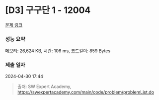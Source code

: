 # [D3] 구구단 1 - 12004 

[문제 링크](https://swexpertacademy.com/main/code/problem/problemDetail.do?contestProbId=AXkcWgFa8sADFAS8) 

### 성능 요약

메모리: 26,624 KB, 시간: 106 ms, 코드길이: 859 Bytes

### 제출 일자

2024-04-30 17:44



> 출처: SW Expert Academy, https://swexpertacademy.com/main/code/problem/problemList.do